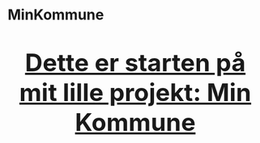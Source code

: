 # MinKommune

<html>

<head>

<title>Min Kommune </title>

</head>

<body>

<font size = 8>

<b ><p align="center"><U>Dette er starten på mit lille projekt: Min Kommune </u></p></b>

</font>

</body>

<html>

